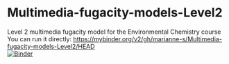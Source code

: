 # Multimedia-fugacity-models-Level2
  Level 2 multimedia fugacity model for the Environmental Chemistry course 
  You can run it directly: https://mybinder.org/v2/gh/marianne-s/Multimedia-fugacity-models-Level2/HEAD </br>
  [![Binder](https://mybinder.org/badge_logo.svg)](https://mybinder.org/v2/gh/marianne-s/Multimedia-fugacity-models-Level2/HEAD)
  
